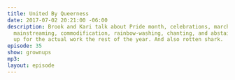 ```yaml
---
title: United By Queerness
date: 2017-07-02 20:21:00 -06:00
description: Brook and Kari talk about Pride month, celebrations, marches, protests,
  mainstreaming, commodification, rainbow-washing, chanting, and abstaining. Showing
  up for the actual work the rest of the year. And also rotten shark.
episode: 35
show: grownups
mp3: 
layout: episode
---
```


